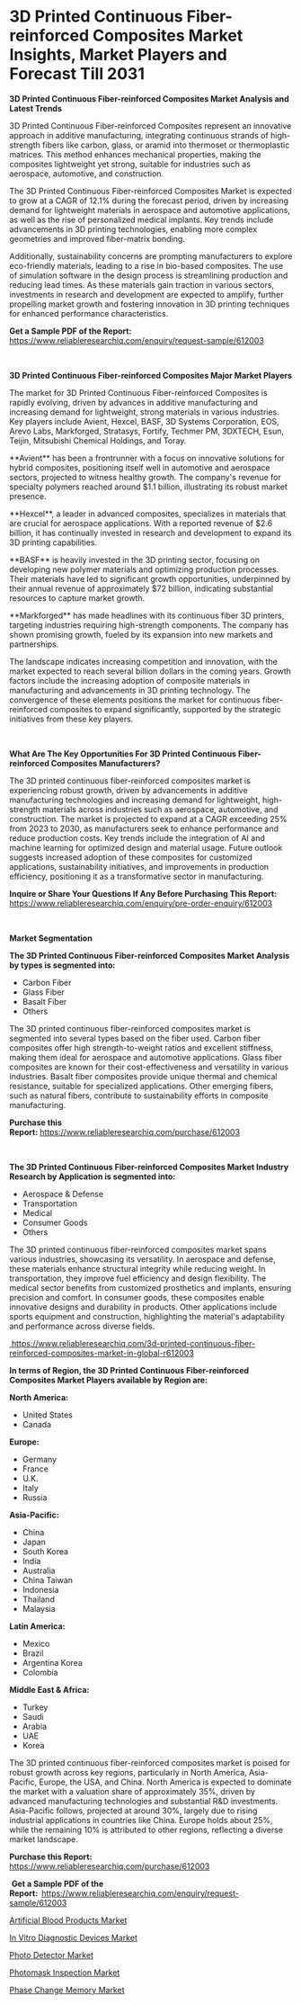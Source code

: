 <p><h1>3D Printed Continuous Fiber-reinforced Composites Market Insights, Market Players and Forecast Till 2031</h1></p><p><strong>3D Printed Continuous Fiber-reinforced Composites Market Analysis and Latest Trends</strong></p>
<p><p>3D Printed Continuous Fiber-reinforced Composites represent an innovative approach in additive manufacturing, integrating continuous strands of high-strength fibers like carbon, glass, or aramid into thermoset or thermoplastic matrices. This method enhances mechanical properties, making the composites lightweight yet strong, suitable for industries such as aerospace, automotive, and construction.</p><p>The 3D Printed Continuous Fiber-reinforced Composites Market is expected to grow at a CAGR of 12.1% during the forecast period, driven by increasing demand for lightweight materials in aerospace and automotive applications, as well as the rise of personalized medical implants. Key trends include advancements in 3D printing technologies, enabling more complex geometries and improved fiber-matrix bonding. </p><p>Additionally, sustainability concerns are prompting manufacturers to explore eco-friendly materials, leading to a rise in bio-based composites. The use of simulation software in the design process is streamlining production and reducing lead times. As these materials gain traction in various sectors, investments in research and development are expected to amplify, further propelling market growth and fostering innovation in 3D printing techniques for enhanced performance characteristics.</p></p>
<p><strong>Get a Sample PDF of the Report:&nbsp;</strong> <a href="https://www.reliableresearchiq.com/enquiry/request-sample/612003?utm_campaign=104&utm_medium=2&utm_source=Github&utm_content=ia&utm_term=18112024&utm_id=3d-printed-continuous-fiber-reinforced-composites">https://www.reliableresearchiq.com/enquiry/request-sample/612003</a></p>
<p>&nbsp;</p>
<p><strong>3D Printed Continuous Fiber-reinforced Composites Major Market Players</strong></p>
<p><p>The market for 3D Printed Continuous Fiber-reinforced Composites is rapidly evolving, driven by advances in additive manufacturing and increasing demand for lightweight, strong materials in various industries. Key players include Avient, Hexcel, BASF, 3D Systems Corporation, EOS, Arevo Labs, Markforged, Stratasys, Fortify, Techmer PM, 3DXTECH, Esun, Teijin, Mitsubishi Chemical Holdings, and Toray.</p><p>**Avient** has been a frontrunner with a focus on innovative solutions for hybrid composites, positioning itself well in automotive and aerospace sectors, projected to witness healthy growth. The company's revenue for specialty polymers reached around $1.1 billion, illustrating its robust market presence.</p><p>**Hexcel**, a leader in advanced composites, specializes in materials that are crucial for aerospace applications. With a reported revenue of $2.6 billion, it has continually invested in research and development to expand its 3D printing capabilities.</p><p>**BASF** is heavily invested in the 3D printing sector, focusing on developing new polymer materials and optimizing production processes. Their materials have led to significant growth opportunities, underpinned by their annual revenue of approximately $72 billion, indicating substantial resources to capture market growth.</p><p>**Markforged** has made headlines with its continuous fiber 3D printers, targeting industries requiring high-strength components. The company has shown promising growth, fueled by its expansion into new markets and partnerships.</p><p>The landscape indicates increasing competition and innovation, with the market expected to reach several billion dollars in the coming years. Growth factors include the increasing adoption of composite materials in manufacturing and advancements in 3D printing technology. The convergence of these elements positions the market for continuous fiber-reinforced composites to expand significantly, supported by the strategic initiatives from these key players.</p></p>
<p>&nbsp;</p>
<p><strong>What Are The Key Opportunities For 3D Printed Continuous Fiber-reinforced Composites Manufacturers?</strong></p>
<p><p>The 3D printed continuous fiber-reinforced composites market is experiencing robust growth, driven by advancements in additive manufacturing technologies and increasing demand for lightweight, high-strength materials across industries such as aerospace, automotive, and construction. The market is projected to expand at a CAGR exceeding 25% from 2023 to 2030, as manufacturers seek to enhance performance and reduce production costs. Key trends include the integration of AI and machine learning for optimized design and material usage. Future outlook suggests increased adoption of these composites for customized applications, sustainability initiatives, and improvements in production efficiency, positioning it as a transformative sector in manufacturing.</p></p>
<p><strong>Inquire or Share Your Questions If Any Before Purchasing This Report:</strong> <a href="https://www.reliableresearchiq.com/enquiry/pre-order-enquiry/612003?utm_campaign=104&utm_medium=2&utm_source=Github&utm_content=ia&utm_term=18112024&utm_id=3d-printed-continuous-fiber-reinforced-composites">https://www.reliableresearchiq.com/enquiry/pre-order-enquiry/612003</a></p>
<p>&nbsp;</p>
<p><strong>Market Segmentation</strong></p>
<p><strong>The 3D Printed Continuous Fiber-reinforced Composites Market Analysis by types is segmented into:</strong></p>
<p><ul><li>Carbon Fiber</li><li>Glass Fiber</li><li>Basalt Fiber</li><li>Others</li></ul></p>
<p><p>The 3D printed continuous fiber-reinforced composites market is segmented into several types based on the fiber used. Carbon fiber composites offer high strength-to-weight ratios and excellent stiffness, making them ideal for aerospace and automotive applications. Glass fiber composites are known for their cost-effectiveness and versatility in various industries. Basalt fiber composites provide unique thermal and chemical resistance, suitable for specialized applications. Other emerging fibers, such as natural fibers, contribute to sustainability efforts in composite manufacturing.</p></p>
<p><strong>Purchase this Report:&nbsp;</strong><a href="https://www.reliableresearchiq.com/purchase/612003?utm_campaign=104&utm_medium=2&utm_source=Github&utm_content=ia&utm_term=18112024&utm_id=3d-printed-continuous-fiber-reinforced-composites">https://www.reliableresearchiq.com/purchase/612003</a></p>
<p>&nbsp;</p>
<p><strong>The 3D Printed Continuous Fiber-reinforced Composites Market Industry Research by Application is segmented into:</strong></p>
<p><ul><li>Aerospace & Defense</li><li>Transportation</li><li>Medical</li><li>Consumer Goods</li><li>Others</li></ul></p>
<p><p>The 3D printed continuous fiber-reinforced composites market spans various industries, showcasing its versatility. In aerospace and defense, these materials enhance structural integrity while reducing weight. In transportation, they improve fuel efficiency and design flexibility. The medical sector benefits from customized prosthetics and implants, ensuring precision and comfort. In consumer goods, these composites enable innovative designs and durability in products. Other applications include sports equipment and construction, highlighting the material's adaptability and performance across diverse fields.</p></p>
<p><a href="https://www.reliableresearchiq.com/3d-printed-continuous-fiber-reinforced-composites-market-in-global-r612003?utm_campaign=104&utm_medium=2&utm_source=Github&utm_content=ia&utm_term=18112024&utm_id=3d-printed-continuous-fiber-reinforced-composites">&nbsp;https://www.reliableresearchiq.com/3d-printed-continuous-fiber-reinforced-composites-market-in-global-r612003</a></p>
<p><strong>In terms of Region, the 3D Printed Continuous Fiber-reinforced Composites Market Players available by Region are:</strong></p>
<p>
    <p> <strong> North America: </strong>
        <ul>
            <li>United States</li>
            <li>Canada</li>
        </ul>
        </p> 
    <p> <strong> Europe: </strong>
        <ul>
            <li>Germany</li>
            <li>France</li>
            <li>U.K.</li>
            <li>Italy</li>
            <li>Russia</li>
        </ul>
        </p> 
    <p> <strong> Asia-Pacific: </strong>
        <ul>
            <li>China</li>
            <li>Japan</li>
            <li>South Korea</li>
            <li>India</li>
            <li>Australia</li>
            <li>China Taiwan</li>
            <li>Indonesia</li>
            <li>Thailand</li>
            <li>Malaysia</li>
        </ul>
        </p> 
    <p> <strong> Latin America: </strong>
        <ul>
            <li>Mexico</li>
            <li>Brazil</li>
            <li>Argentina Korea</li>
            <li>Colombia</li>
        </ul>
        </p> 
    <p> <strong> Middle East & Africa: </strong>
        <ul>
            <li>Turkey</li>
            <li>Saudi</li>
            <li>Arabia</li>
            <li>UAE</li>
            <li>Korea</li>
        </ul>
    </p>
    </p>
<p><p>The 3D printed continuous fiber-reinforced composites market is poised for robust growth across key regions, particularly in North America, Asia-Pacific, Europe, the USA, and China. North America is expected to dominate the market with a valuation share of approximately 35%, driven by advanced manufacturing technologies and substantial R&D investments. Asia-Pacific follows, projected at around 30%, largely due to rising industrial applications in countries like China. Europe holds about 25%, while the remaining 10% is attributed to other regions, reflecting a diverse market landscape.</p></p>
<p><strong>Purchase this Report: </strong><a href="https://www.reliableresearchiq.com/purchase/612003?utm_campaign=104&utm_medium=2&utm_source=Github&utm_content=ia&utm_term=18112024&utm_id=3d-printed-continuous-fiber-reinforced-composites">https://www.reliableresearchiq.com/purchase/612003</a></p>
<p>&nbsp;<strong>Get a Sample PDF of the Report:&nbsp;&nbsp;</strong><a href="https://www.reliableresearchiq.com/enquiry/request-sample/612003?utm_campaign=104&utm_medium=2&utm_source=Github&utm_content=ia&utm_term=18112024&utm_id=3d-printed-continuous-fiber-reinforced-composites">https://www.reliableresearchiq.com/enquiry/request-sample/612003</a></p>
<p><strong></strong></p>
<p><p><a href="https://issuu.com/reportprime-2/docs/artificial-blood-products-market-si_468e7e3ae78d71?utm_campaign=104&utm_medium=2&utm_source=Github&utm_content=ia&utm_term=18112024&utm_id=3d-printed-continuous-fiber-reinforced-composites">Artificial Blood Products Market</a></p><p><a href="https://issuu.com/reportprime-2/docs/in-vitro-diagnostic-devices-market-_fd6e342c2541d5?utm_campaign=104&utm_medium=2&utm_source=Github&utm_content=ia&utm_term=18112024&utm_id=3d-printed-continuous-fiber-reinforced-composites">In Vitro Diagnostic Devices Market</a></p><p><a href="https://www.linkedin.com/pulse/photo-detector-industry-resonance-137-amplification-across-domains-1aoke?utm_campaign=104&utm_medium=2&utm_source=Github&utm_content=ia&utm_term=18112024&utm_id=3d-printed-continuous-fiber-reinforced-composites">Photo Detector Market</a></p><p><a href="https://www.linkedin.com/pulse/photomask-inspection-market-evolution-future-outlook-forecasting-uy76e?utm_campaign=104&utm_medium=2&utm_source=Github&utm_content=ia&utm_term=18112024&utm_id=3d-printed-continuous-fiber-reinforced-composites">Photomask Inspection Market</a></p><p><a href="https://www.linkedin.com/pulse/analyzing-phase-change-memory-market-dynamics-growth-drivers-mrj2e?utm_campaign=104&utm_medium=2&utm_source=Github&utm_content=ia&utm_term=18112024&utm_id=3d-printed-continuous-fiber-reinforced-composites">Phase Change Memory Market</a></p></p>
